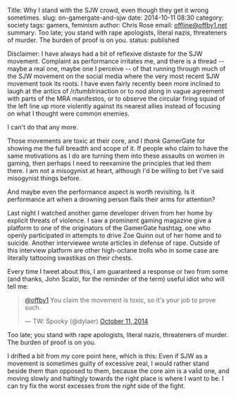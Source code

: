 Title: Why I stand with the SJW crowd, even though they get it wrong sometimes.
slug: on-gamergate-and-sjw
date: 2014-10-11 08:30
category: society
tags: gamers, feminism
author: Chris Rose
email: offline@offby1.net
summary: Too late; you stand with rape apologists, literal nazis, threateners of murder. The burden of proof is on you.
status: published

Disclaimer: I have always had a bit of reflexive distaste for the SJW movement. Complaint as performance irritates me, and there is a thread \-- maybe a real one, maybe one I perceive \-- of that running through much of the SJW movement on the social media where the very most recent SJW movement took its roots. I have even fairly recently been more inclined to laugh at the antics of /r/tumblrinaction or to nod along in vague agreement with parts of the MRA manifestos, or to observe the circular firing squad of the left line up more violently against its nearest allies instead of focusing on what I thought were common enemies.

I can't do that any more.

Those movements are toxic at their core, and I *thank* GamerGate for showing me the full breadth and scope of it. If people who claim to have the same motivations as I do are turning them into these assaults on women in gaming, then perhaps I need to reexamine the principles that led them there. I am not a misogynist at heart, although I'd be willing to bet I've said misogynist things before.

And maybe even the performance aspect is worth revisiting. Is it performance art when a drowning person flails their arms for attention?

Last night I watched another game developer driven from her home by explicit threats of violence. I saw a prominent gaming magazine give a platform to one of the originators of the GamerGate hashtag, one who openly participated in attempts to drive Zoe Quinn out of her home and to suicide. Another interviewee wrote articles in defense of rape. Outside of this interview platform are other high-octane trolls who in some case are literally tattooing swastikas on their chests.

Every time I tweet about this, I am guaranteed a response or two from some (and thanks, John Scalzi, for the reminder of the term) useful idiot who will tell me:

<blockquote class="twitter-tweet" lang="en"><p><a href="https://twitter.com/offby1">@offby1</a> You claim the movement is toxic, so it&#39;s your job to prove such.</p>&mdash; TW: Spooky (@dylaer) <a href="https://twitter.com/dylaer/status/520938262018289664">October 11, 2014</a></blockquote>
<script async src="//platform.twitter.com/widgets.js" charset="utf-8"></script>

Too late; you stand with rape apologists, literal nazis, threateners of murder. The burden of proof is on you.

I drifted a bit from my core point here, which is this: Even if SJW as a movement is sometimes guilty of excessive zeal, I would rather stand beside them than opposed to them, because the core aim is a valid one, and moving slowly and haltingly towards the right place is where I want to be. I can try fix the worst excesses from the *right* side of the fight.
